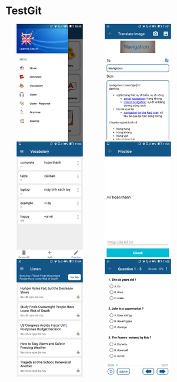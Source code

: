 # TestGit
<p>
<img align="left" width="180" height="320" hspace="30px" src="/Screenshot_2019-01-02-10-59-14.png">
<img align="left" width="180" height="320" hspace="30px" src="/Screenshot_2019-01-02-11-01-10.png">
<img align="left" width="180" height="320" hspace="30px" src="/Screenshot_2019-01-02-11-03-52.png">
</p>
<br><br><br><br><br><br><br><br><br><br><br><br><br><br><br><br>
<p>
<img align="left" width="180" height="320" hspace="30px" src="/Screenshot_2019-01-02-11-04-13.png">
<img align="left" width="180" height="320" hspace="30px" src="/Screenshot_2019-01-02-11-04-44.png">
<img align="left" width="180" height="320" hspace="30px" src="/Screenshot_2019-01-02-11-05-06.png">
</p>
